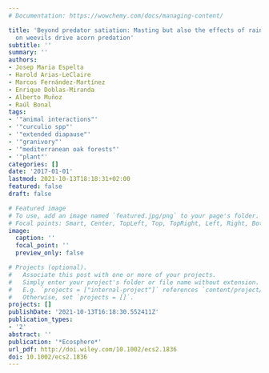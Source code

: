```yaml
---
# Documentation: https://wowchemy.com/docs/managing-content/

title: 'Beyond predator satiation: Masting but also the effects of rainfall stochasticity
  on weevils drive acorn predation'
subtitle: ''
summary: ''
authors:
- Josep Maria Espelta
- Harold Arias-LeClaire
- Marcos Fernández-Martínez
- Enrique Doblas-Miranda
- Alberto Muñoz
- Raúl Bonal
tags:
- '"animal interactions"'
- '"curculio spp"'
- '"extended diapause"'
- '"granivory"'
- '"mediterranean oak forests"'
- '"plant"'
categories: []
date: '2017-01-01'
lastmod: 2021-10-13T18:18:31+02:00
featured: false
draft: false

# Featured image
# To use, add an image named `featured.jpg/png` to your page's folder.
# Focal points: Smart, Center, TopLeft, Top, TopRight, Left, Right, BottomLeft, Bottom, BottomRight.
image:
  caption: ''
  focal_point: ''
  preview_only: false

# Projects (optional).
#   Associate this post with one or more of your projects.
#   Simply enter your project's folder or file name without extension.
#   E.g. `projects = ["internal-project"]` references `content/project/deep-learning/index.md`.
#   Otherwise, set `projects = []`.
projects: []
publishDate: '2021-10-13T16:18:30.552411Z'
publication_types:
- '2'
abstract: ''
publication: '*Ecosphere*'
url_pdf: http://doi.wiley.com/10.1002/ecs2.1836
doi: 10.1002/ecs2.1836
---
```


